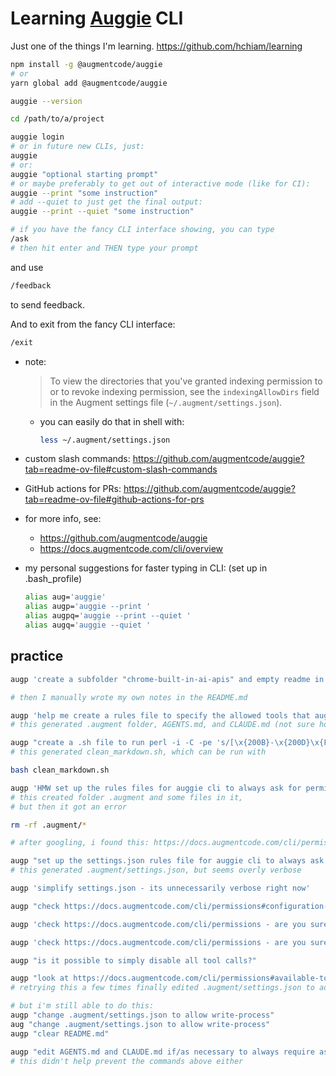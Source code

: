 # Learning [Auggie](https://github.com/augmentcode/auggie) CLI

Just one of the things I'm learning. <https://github.com/hchiam/learning>

```sh
npm install -g @augmentcode/auggie
# or
yarn global add @augmentcode/auggie

auggie --version

cd /path/to/a/project

auggie login
# or in future new CLIs, just:
auggie
# or:
auggie "optional starting prompt"
# or maybe preferably to get out of interactive mode (like for CI):
auggie --print "some instruction"
# add --quiet to just get the final output:
auggie --print --quiet "some instruction"
```

```sh
# if you have the fancy CLI interface showing, you can type
/ask
# then hit enter and THEN type your prompt
```

and use

```sh
/feedback
```

to send feedback.

And to exit from the fancy CLI interface:

```sh
/exit
```

- note:
  > To view the directories that you've granted indexing permission to or
    to revoke indexing permission, see the `indexingAllowDirs` field in the
     Augment settings file (`~/.augment/settings.json`).
  - you can easily do that in shell with:

    ```sh
    less ~/.augment/settings.json
    ```

- custom slash commands:
<https://github.com/augmentcode/auggie?tab=readme-ov-file#custom-slash-commands>

- GitHub actions for PRs:
<https://github.com/augmentcode/auggie?tab=readme-ov-file#github-actions-for-prs>

- for more info, see:
  - <https://github.com/augmentcode/auggie>
  - <https://docs.augmentcode.com/cli/overview>

- my personal suggestions for faster typing in CLI: (set up in .bash_profile)

  ```bash
  alias aug='auggie'
  alias augp='auggie --print '
  alias augpq='auggie --print --quiet '
  alias augq='auggie --quiet '
  ```

## practice

```sh
augp 'create a subfolder "chrome-built-in-ai-apis" and empty readme in it'

# then I manually wrote my own notes in the README.md

augp 'help me create a rules file to specify the allowed tools that auggie cli can use in this folder'
# this generated .augment folder, AGENTS.md, and CLAUDE.md (not sure how correct the content of those 2 md files is though)

augp "create a .sh file to run perl -i -C -pe 's/[\x{200B}-\x{200D}\x{FEFF}\x{00A0}\x{2028}\x{2029}\x{E0020}-\x{E007E}\x{FFFD}]//g' *.md"
# this generated clean_markdown.sh, which can be run with

bash clean_markdown.sh

augp 'HMW set up the rules files for auggie cli to always ask for permission before running any and all tools?'
# this created folder .augment and some files in it,
# but then it got an error

rm -rf .augment/*

# after googling, i found this: https://docs.augmentcode.com/cli/permissions#configuration-files

augp "set up the settings.json rules file for auggie cli to always ask for permission before running any and all tools? minimally do something like regex '*' and always ask"
# this generated .augment/settings.json, but seems overly verbose

augp 'simplify settings.json - its unnecessarily verbose right now'

augp "check https://docs.augmentcode.com/cli/permissions#configuration-files and confirm you've typed things out correctly in .augment/settings.json"

augp 'check https://docs.augmentcode.com/cli/permissions - are you sure that "tool-name": "*" in .augment/settings.json is correct? should it rather be "shell-input-regex": "*" or is that unnecessary to force all tool calls to require asking for explicit user permission?'

augp 'check https://docs.augmentcode.com/cli/permissions - are you sure that "tool-name": "*" in .augment/settings.json is correct? should it rather be "shell-input-regex": "*" or is that unnecessary to force all tool calls to require asking for explicit user permission? help me fix this'

augp "is it possible to simply disable all tool calls?"

augp "look at https://docs.augmentcode.com/cli/permissions#available-tools and add all available tools and make them all require user approval"
# retrying this a few times finally edited .augment/settings.json to add all currently-available rules found at https://docs.augmentcode.com/cli/permissions#available-tools

# but i'm still able to do this:
augp "change .augment/settings.json to allow write-process"
aug "change .augment/settings.json to allow write-process"
augp "clear README.md"

augp "edit AGENTS.md and CLAUDE.md if/as necessary to always require asking the user (ask-user in .augment/settings.json) even for reading/editing/creating/deleting files"
# this didn't help prevent the commands above either
```
